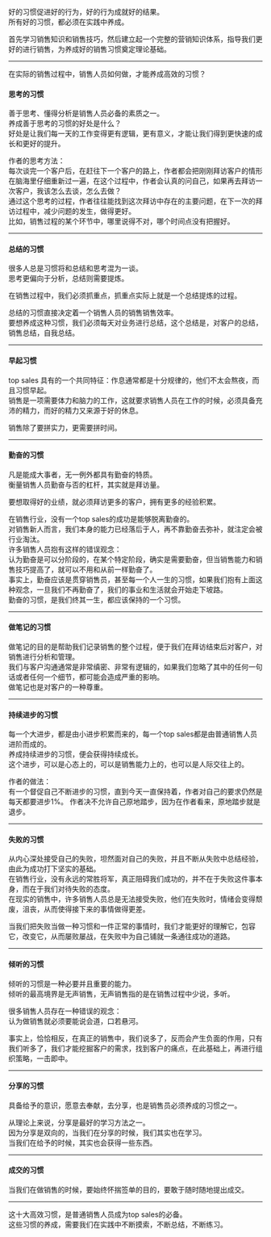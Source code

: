 好的习惯促进好的行为，好的行为成就好的结果。        
所有好的习惯，都必须在实践中养成。       
       
首先学习销售知识和销售技巧，然后建立起一个完整的营销知识体系，指导我们更好的进行销售，为养成好的销售习惯奠定理论基础。       
      
*****
在实际的销售过程中，销售人员如何做，才能养成高效的习惯？        
       
#### 思考的习惯
善于思考、懂得分析是销售人员必备的素质之一。        
养成善于思考的习惯的好处是什么？       
好处是让我们每一天的工作变得更有逻辑，更有意义，才能让我们得到更快速的成长和更好的提升。        
      
作者的思考方法：          
每次谈完一个客户后，在赶往下一个客户的路上，作者都会把刚刚拜访客户的情形在脑海里仔细重新过一遍，在这个过程中，作者会认真的问自己，如果再去拜访一次客户，我该怎么去谈，怎么去做？         
通过这个思考的过程，作者往往能找到这次拜访中存在的主要问题，在下一次的拜访过程中，减少问题的发生，做得更好。         
比如，销售过程的某个环节中，哪里说得不对，哪个时间点没有把握好。         
        
*****
#### 总结的习惯
很多人总是习惯将和总结和思考混为一谈。       
思考更偏向于分析，总结则需要提炼。        
       
在销售过程中，我们必须抓重点，抓重点实际上就是一个总结提炼的过程。       
      
总结的习惯直接决定着一个销售人员的销售销售效率。        
要想养成这种习惯，我们必须每天对业务进行总结，这个总结是，对客户的总结，销售总结，自我总结。         
      
*****
#### 早起习惯
top sales 具有的一个共同特征：作息通常都是十分规律的，他们不太会熬夜，而且习惯早起。       
销售是一项需要体力和脑力的工作，这就要求销售人员在工作的时候，必须具备充沛的精力，而好的精力又来源于好的休息。        
      
销售除了要拼实力，更需要拼时间。      
     
****
#### 勤奋的习惯
凡是能成大事者，无一例外都具有勤奋的特质。       
衡量销售人员勤奋与否的杠杆，其实就是拜访量。         
     
要想取得好的业绩，就必须拜访更多的客户，拥有更多的经验积累。       
       
在销售行业，没有一个top sales的成功是能够脱离勤奋的。       
对销售新人而言，我们本身的能力已经落后于人，再不靠勤奋去弥补，就注定会被行业淘汰。       
许多销售人员抱有这样的错误观念：         
认为勤奋是可以分阶段的，在某个特定阶段，确实是需要勤奋，但当销售能力和销售技巧提高了，就可以不用和从前一样勤奋了。       
事实上，勤奋应该是贯穿销售员，甚至每一个人一生的习惯，如果我们抱有上面这种观念，一旦我们不再勤奋了，我们的事业和生活就会开始走下坡路。        
勤奋的习惯，是我们终其一生，都应该保持的一个习惯。       
        
*****
#### 做笔记的习惯
做笔记的目的是帮助我们记录销售的整个过程，便于我们在拜访结束后对客户，对销售进行分析和管理。     
我们与客户沟通通常是非常缜密、非常有逻辑的，如果我们忽略了其中的任何一句话或者任何一个细节，都可能会造成严重的影响。      
做笔记也是对客户的一种尊重。        
*****
#### 持续进步的习惯
每一个大进步，都是由小进步积累而来的，每一个top sales都是由普通销售人员进阶而成的。          
养成持续进步的习惯，便会获得持续成长。        
这个进步，可以是心态上的，可以是销售能力上的，也可以是人际交往上的。
     
作者的做法：      
有一个督促自己不断进步的习惯，直到今天一直保持着，作者对自己的要求仍然是每天都要进步1%。 作者决不允许自己原地踏步，因为在作者看来，原地踏步就是退步。           
*****
#### 失败的习惯
从内心深处接受自己的失败，坦然面对自己的失败，并且不断从失败中总结经验，由此为成功打下坚实的基础。     
在销售行业，没有永远的常胜将军，真正阻碍我们成功的，并不在于失败这件事本身，而在于我们对待失败的态度。       
在现实的销售中，许多销售人员总是无法接受失败，他们在失败时，情绪会变得颓废，沮丧，从而使得接下来的事情做得更差。       
      
当我们把失败当做一种习惯和一件正常的事情时，我们才能更好的理解它，包容它，改变它，从而屡败屡战，在失败中为自己铺就一条通往成功的道路。        
****
#### 倾听的习惯
倾听的习惯是一种必要并且重要的能力。         
倾听的最高境界是无声销售，无声销售指的是在销售过程中少说，多听。       
     
很多销售人员存在一种错误的观念：       
认为做销售就必须要能说会道，口若悬河。        
       
事实上，恰恰相反，在真正的销售中，我们说多了，反而会产生负面的作用，只有我们听多了，我们才能挖掘客户的需求，找到客户的痛点，在此基础上，再进行组织策略，一击即中。      
      
****
#### 分享的习惯
具备给予的意识，愿意去奉献，去分享，也是销售员必须养成的习惯之一。         
       
从理论上来说，分享是最好的学习方法之一。        
因为分享是双向的，当我们在分享的时候，我们其实也在学习。         
当我们在给予的时候，其实也会获得一些东西。      
     
****
#### 成交的习惯
当我们在做销售的时候，要始终怀揣签单的目的，要敢于随时随地提出成交。        
    
****
这十大高效习惯，是普通销售人员成为top sales的必备。     
这些习惯的养成，需要我们在实践中不断摸索，不断总结，不断练习。     




